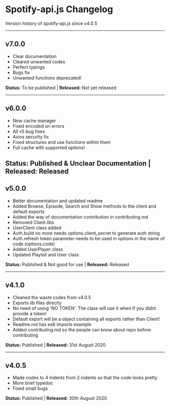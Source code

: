 # Spotify-api.js Changelog

Version history of spotify-api.js since v4.0.5

---

## v7.0.0

- Clear documentation
- Cleared unwanted codes
- Perfect typings
- Bugs fix
- Unwanted functions deprecated!

**Status:** To be published | **Released:** Not yet released

---

## v6.0.0

- New cache manager
- Fixed encoded uri errors
- All v5 bug fixes
- Axios security fix
- Fixed structures and use functions within them
- Full cache with supported options!

**Status:** Published & Unclear Documentation | **Released:** Released
---

## v5.0.0

- Better documentation and updated readme
- Added Browse, Episode, Search and Show methods to the client and default exports
- Added the way of documentation contribution in contributing.md
- Removed Client.libs
- UserClient class added
- Auth.build no more needs options.client_secret to generate auth string
- Auth.refresh token parameter needs to be used in options in the name of code (options.code)
- Added UserPlayer class
- Updated Playlist and User class

**Status:** Published & Not good for use | **Released:** Released

---

## v4.1.0

- Cleaned the waste codes from v4.0.5
- Exports lib files directly
- No need of using 'NO TOKEN'. The class will use it when if you didnt provide a token!
- Default export will be a object containing all exports rather than Client!
- Readme.md has es6 imports example
- Added contributing.md so the people can know about repo before contributing

**Status:** Published | **Released:** 31st August 2020

---

## v4.0.5

- Made codes to 4 indents from 2 indents so that the code looks pretty
- More brief typedoc
- Fixed small bugs

**Status:** Published | **Released:** 30th August 2020
